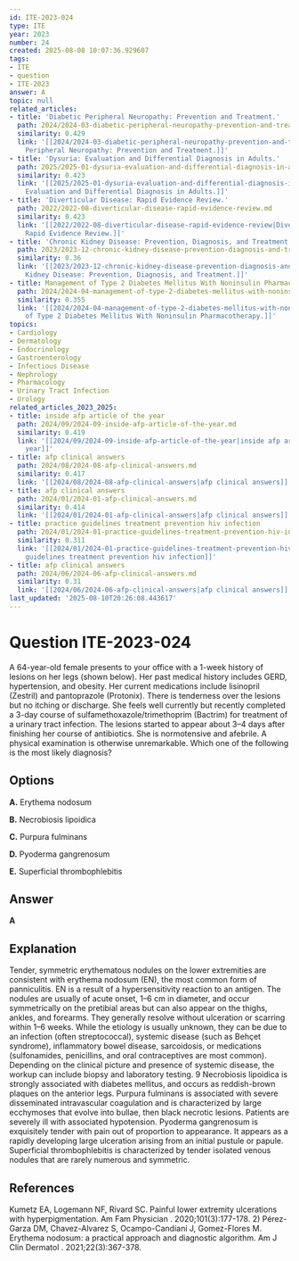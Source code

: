 ```yaml
---
id: ITE-2023-024
type: ITE
year: 2023
number: 24
created: 2025-08-08 10:07:36.929607
tags:
- ITE
- question
- ITE-2023
answer: A
topic: null
related_articles:
- title: 'Diabetic Peripheral Neuropathy: Prevention and Treatment.'
  path: 2024/2024-03-diabetic-peripheral-neuropathy-prevention-and-treatment.md
  similarity: 0.429
  link: '[[2024/2024-03-diabetic-peripheral-neuropathy-prevention-and-treatment|Diabetic
    Peripheral Neuropathy: Prevention and Treatment.]]'
- title: 'Dysuria: Evaluation and Differential Diagnosis in Adults.'
  path: 2025/2025-01-dysuria-evaluation-and-differential-diagnosis-in-adults.md
  similarity: 0.423
  link: '[[2025/2025-01-dysuria-evaluation-and-differential-diagnosis-in-adults|Dysuria:
    Evaluation and Differential Diagnosis in Adults.]]'
- title: 'Diverticular Disease: Rapid Evidence Review.'
  path: 2022/2022-08-diverticular-disease-rapid-evidence-review.md
  similarity: 0.423
  link: '[[2022/2022-08-diverticular-disease-rapid-evidence-review|Diverticular Disease:
    Rapid Evidence Review.]]'
- title: 'Chronic Kidney Disease: Prevention, Diagnosis, and Treatment.'
  path: 2023/2023-12-chronic-kidney-disease-prevention-diagnosis-and-treatment.md
  similarity: 0.36
  link: '[[2023/2023-12-chronic-kidney-disease-prevention-diagnosis-and-treatment|Chronic
    Kidney Disease: Prevention, Diagnosis, and Treatment.]]'
- title: Management of Type 2 Diabetes Mellitus With Noninsulin Pharmacotherapy.
  path: 2024/2024-04-management-of-type-2-diabetes-mellitus-with-noninsulin-pharm.md
  similarity: 0.355
  link: '[[2024/2024-04-management-of-type-2-diabetes-mellitus-with-noninsulin-pharm|Management
    of Type 2 Diabetes Mellitus With Noninsulin Pharmacotherapy.]]'
topics:
- Cardiology
- Dermatology
- Endocrinology
- Gastroenterology
- Infectious Disease
- Nephrology
- Pharmacology
- Urinary Tract Infection
- Urology
related_articles_2023_2025:
- title: inside afp article of the year
  path: 2024/09/2024-09-inside-afp-article-of-the-year.md
  similarity: 0.419
  link: '[[2024/09/2024-09-inside-afp-article-of-the-year|inside afp article of the
    year]]'
- title: afp clinical answers
  path: 2024/08/2024-08-afp-clinical-answers.md
  similarity: 0.417
  link: '[[2024/08/2024-08-afp-clinical-answers|afp clinical answers]]'
- title: afp clinical answers
  path: 2024/01/2024-01-afp-clinical-answers.md
  similarity: 0.414
  link: '[[2024/01/2024-01-afp-clinical-answers|afp clinical answers]]'
- title: practice guidelines treatment prevention hiv infection
  path: 2024/01/2024-01-practice-guidelines-treatment-prevention-hiv-infection.md
  similarity: 0.311
  link: '[[2024/01/2024-01-practice-guidelines-treatment-prevention-hiv-infection|practice
    guidelines treatment prevention hiv infection]]'
- title: afp clinical answers
  path: 2024/06/2024-06-afp-clinical-answers.md
  similarity: 0.31
  link: '[[2024/06/2024-06-afp-clinical-answers|afp clinical answers]]'
last_updated: '2025-08-10T20:26:08.443617'
---
```


# Question ITE-2023-024

A 64-year-old female presents to your office with a 1-week history of lesions on her legs (shown below). Her past medical history includes GERD, hypertension, and obesity. Her current medications include lisinopril (Zestril) and pantoprazole (Protonix). There is tenderness over the lesions but no itching or discharge. She feels well currently but recently completed a 3-day course of sulfamethoxazole/trimethoprim (Bactrim) for treatment of a urinary tract infection. The lesions started to appear about 3–4 days after finishing her course of antibiotics. She is normotensive and afebrile. A physical examination is otherwise unremarkable. Which one of the following is the most likely diagnosis?

## Options

**A.** Erythema nodosum

**B.** Necrobiosis lipoidica

**C.** Purpura fulminans

**D.** Pyoderma gangrenosum

**E.** Superficial thrombophlebitis

## Answer

**A**

## Explanation

Tender, symmetric erythematous nodules on the lower extremities are consistent with erythema nodosum (EN), the most common form of panniculitis. EN is a result of a hypersensitivity reaction to an antigen. The nodules are usually of acute onset, 1–6 cm in diameter, and occur symmetrically on the pretibial areas but can also appear on the thighs, ankles, and forearms. They generally resolve without ulceration or scarring within 1–6 weeks. While the etiology is usually unknown, they can be due to an infection (often streptococcal), systemic disease (such as Behçet syndrome), inflammatory bowel disease, sarcoidosis, or medications (sulfonamides, penicillins, and oral contraceptives are most common). Depending on the clinical picture and presence of systemic disease, the workup can include biopsy and laboratory testing. 9  Necrobiosis lipoidica is strongly associated with diabetes mellitus, and occurs as reddish-brown plaques on the anterior legs. Purpura fulminans is associated with severe disseminated intravascular coagulation and is characterized by large ecchymoses that evolve into bullae, then black necrotic lesions. Patients are severely ill with associated hypotension. Pyoderma gangrenosum is exquisitely tender with pain out of proportion to appearance. It appears as a rapidly developing large ulceration arising from an initial pustule or papule. Superficial thrombophlebitis is characterized by tender isolated venous nodules that are rarely numerous and symmetric.

## References

Kumetz EA, Logemann NF, Rivard SC. Painful lower extremity ulcerations with hyperpigmentation. Am Fam Physician . 2020;101(3):177-178. 2) Pérez-Garza DM, Chavez-Alvarez S, Ocampo-Candiani J, Gomez-Flores M. Erythema nodosum: a practical approach and diagnostic algorithm. Am J Clin Dermatol . 2021;22(3):367-378.
